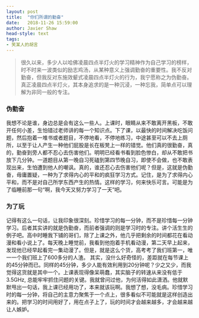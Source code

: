 ```yaml
---
layout:	post
title:	"你们所谓的勤奋"
date:	2018-11-26 15:59:00
author:	Javier Shaw
head-style: text
tags:
- 笑某人的胡言
---
```


>很久以来，多少人以哈佛凌晨四点半灯火的学习精神作为自己学习的榜样，时不时来一波类似的励志鸡汤，从某种意义上强调勤奋的重要性。我不反对勤奋，但我反对东施效颦式凌晨四点半灯火的行为，我宁愿称之为伪勤奋。真正凌晨四点半灯火，其本身追求的是一种沉浸，一种忘我，简单点可以理解为非同一般的专注。

### 伪勤奋
我想不论是谁，身边总是会有这么一些人。上课时，眼睛从来不敢离开黑板，不敢开任何小差，生怕错过老师讲的每一个知识点。下了课，以最快的时间解决吃饭问题，然后抱着一堆书或者题目，不停地看，不停地练习，中途甚至可以不去上厕所，以至于让人产生一种他们屁股是长在板凳上一样的错觉。他们真的很勤奋，真的，勤奋到旁人都不忍心去伤害他们。明明已经看书看到脸色惨白，却从不敢把书放下几分钟。一道题目从第一晚自习死磕到第四节晚自习，即使不会做，也不敢表现出来，生怕遭到他人的嘲讽。真的，谁还忍心去伤害他们呢？但是，这就是伪勤奋，毋庸置疑，一种为了求得内心的平和的疯狂学习方式。记住，是为了求得内心平和，而不是对自己所学东西产生的热情。这样的学习，何来快乐可言。可能是为了临睡前那一句“啊，我今天又努力学习了一天”吧。

### 为了玩
记得有这么一句话，让我印象很深刻。珍惜学习的每一分钟，而不是珍惜每一分钟学习。后者其实讲的就是伪勤奋，而前者强调的则是学习时的专注。讲个活生生的例子吧。高中时睡我下铺的哥们，除了上课之外，他几乎把剩余的时间都花在看动漫和看小说上了。每天晚上睡觉前，我看到他抱着手机看动漫，第二天早上起来，发现他已经早起看完一集动漫了。但是，就是这么个货，高考考了我们班第一，唯一一个我们班上了600多分的人渣。
其实，没什么好奇怪的，差距就在每节课上的45分钟而已。同样的45分钟，多少人能有效利用到20分钟呢？少之又少，而我觉得这货就是其中一个。上课表现得像呆萌蠢，其实脑子的转速从来没有低于3.5GHz, 总能牢牢抓住问题的关键。我就曾问过他，为何活得如此潇洒。他就默默甩出一句话，我上课已经用功了，本来就该玩啊。我想了想，没毛病。珍惜学习时的每一分钟，将自己的主意力聚焦于一个点上，很多看似不可能就是这样创造出来的。把学习的时间用好了，用在点子上了，玩的时间才会越来越多，才会越来越让人嫉妒。

